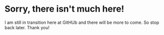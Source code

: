 # Sorry, there isn't much here! 
I am still in transition here at GitHUb and there will be more to come. So stop back later. Thank you!

<!---

## Welcome to GitHub Pages

You can use the [editor on GitHub](https://github.com/stacysandy/stacysandy.github.io/edit/master/README.md) to maintain and preview the content for your website in Markdown files.

Whenever you commit to this repository, GitHub Pages will run [Jekyll](https://jekyllrb.com/) to rebuild the pages in your site, from the content in your Markdown files.

### Markdown

Markdown is a lightweight and easy-to-use syntax for styling your writing. It includes conventions for

```markdown
Syntax highlighted code block

# Header 1
## Header 2
### Header 3

- Bulleted
- List

1. Numbered
2. List

**Bold** and _Italic_ and `Code` text

[Link](url) and ![Image](src)
```

For more details see [GitHub Flavored Markdown](https://guides.github.com/features/mastering-markdown/).



**Bold** title: Stacy Sandy # your name (or website title) here
logo: "/images/ava.png?raw=true" # your photo (or logo) here
description: > # your text below (remove <br> elements if you don't need line breaks)
  Data Science Graduate Student
  <br><br>
  Future Data Scientist in the making.
  Anticipated graduation May 2020!
  <br><br>
  <a href="https://www.linkedin.com/in/stacey-s-2a095125">View My LinkedIn Profile</a> 
  
theme: jekyll-theme-minimal


### Jekyll Themes

Your Pages site will use the layout and styles from the Jekyll theme you have selected in your [repository settings](https://github.com/stacysandy/stacysandy.github.io/settings). The name of this theme is saved in the Jekyll `_config.yml` configuration file.

### Support or Contact

Having trouble with Pages? Check out our [documentation](https://help.github.com/categories/github-pages-basics/) or [contact support](https://github.com/contact) and we’ll help you sort it out.


-->
